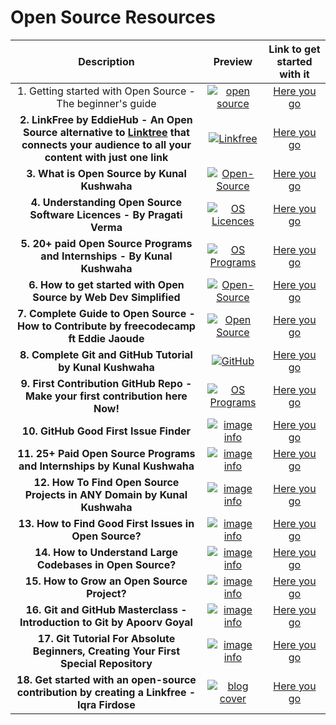 # Open Source Resources

|Description | Preview   | Link to get started with it   |
| :------------: | :------------: | :------------: |
|   1. Getting started with Open Source - The beginner's guide | [![open source](https://ik.imagekit.io/1cw2zpbjy/OSWH/Open_Source_blog_cover.png?ik-sdk-version=javascript-1.4.3&updatedAt=1667726312561 "Open Source")](https://hasnainm.hashnode.dev/getting-started-with-open-source "Open Source Guidance")  | [Here you go](https://hasnainm.hashnode.dev/getting-started-with-open-source)
| **2. LinkFree by EddieHub - An Open Source alternative to [Linktree](https://linktr.ee/) that connects your audience to all your content with just one link** | <center>  [![Linkfree](https://ik.imagekit.io/1cw2zpbjy/OSWH/LinkFree_-_Banner.png?ik-sdk-version=javascript-1.4.3&updatedAt=1667726024401 "LinkFree")](https://hasnainm.hashnode.dev/getting-started-with-open-source "Linkfree") </center> | [Here you go](https://github.com/EddieHubCommunity/LinkFree)
| **3. What is Open Source by Kunal Kushwaha**| <center> [![Open-Source](https://ik.imagekit.io/1cw2zpbjy/OSWH/Open_Source_with_Kunal.png?ik-sdk-version=javascript-1.4.3&updatedAt=1670699313550 "Open Source")](https://youtu.be/msyGybzCKRs) </center> | [Here you go](https://youtu.be/msyGybzCKRs)
| **4. Understanding Open Source Software Licences - By Pragati Verma**| <center> [![OS Licences](https://ik.imagekit.io/1cw2zpbjy/OSWH/Hashnode_Blog_1_-_Cover.png?ik-sdk-version=javascript-1.4.3&updatedAt=1671079902028 "Open source Licences")](https://quickblox.hashnode.dev/understanding-open-source-software-licenses)</center> | [Here you go](https://quickblox.hashnode.dev/understanding-open-source-software-licenses)
| **5. 20+ paid Open Source Programs and Internships - By Kunal Kushwaha**| <center> [![OS Programs](https://ik.imagekit.io/1cw2zpbjy/OSWH/Comm_Classroom_Cover.png?ik-sdk-version=javascript-1.4.3&updatedAt=1671079541196 "Open source programs and internships")](https://youtu.be/x4hsV_q_YQc)</center> | [Here you go](https://youtu.be/x4hsV_q_YQc)
| **6. How to get started with Open Source by Web Dev Simplified**| <center> [![Open-Source](https://img.youtube.com/vi/GbqSvJs-6W4/sddefault.jpg "Gey Started With Open source ")](https://youtu.be/GbqSvJs-6W4)</center> | [Here you go](https://youtu.be/GbqSvJs-6W4)
| **7. Complete Guide to Open Source - How to Contribute by freecodecamp ft Eddie Jaoude**| <center> [![Open Source](https://img.youtube.com/vi/yzeVMecydCE/sddefault.jpg "Open source Guide")](https://youtu.be/yzeVMecydCE)</center> | [Here you go](https://youtu.be/yzeVMecydCE)
| **8. Complete Git and GitHub Tutorial by Kunal Kushwaha**| <center> [![GitHub](https://img.youtube.com/vi/apGV9Kg7ics/sddefault.jpg "Git and GitHub")](https://youtu.be/apGV9Kg7ics)</center> | [Here you go](https://youtu.be/apGV9Kg7ics)
| **9. First Contribution GitHub Repo - Make your first contribution here Now!**| <center> [![OS Programs](https://upload.wikimedia.org/wikipedia/commons/thumb/2/29/GitHub_logo_2013.svg/330px-GitHub_logo_2013.svg.png "First Contribution Repo")](https://github.com/firstcontributions/first-contributions)</center> | [Here you go](https://github.com/firstcontributions/first-contributions)
| **10. GitHub Good First Issue Finder**| <center> [![image info](https://ik.imagekit.io/1cw2zpbjy/OSWH/eddie.png?ik-sdk-version=javascript-1.4.3&updatedAt=1672727233335)](https://finder.eddiehub.io/)</center> | [Here you go](https://finder.eddiehub.io/)
| **11. 25+ Paid Open Source Programs and Internships by Kunal Kushwaha**| <center> [![image info](https://user-images.githubusercontent.com/97666287/214787684-174c42cb-6db9-4a7b-a93d-c752f351141b.jpg)](https://www.youtube.com/watch?v=x4hsV_q_YQc&list=PL9gnSGHSqcnowXF0U-lKBOtFF71YFkeat&index=9&ab_channel=KunalKushwaha)</center> | [Here you go](https://www.youtube.com/watch?v=x4hsV_q_YQc&list=PL9gnSGHSqcnowXF0U-lKBOtFF71YFkeat&index=9&ab_channel=KunalKushwaha)
| **12. How To Find Open Source Projects in ANY Domain by Kunal Kushwaha**| <center> [![image info](https://user-images.githubusercontent.com/97666287/214788073-e973dd29-cc4f-461c-9f5a-a53bc4141472.jpg)](https://www.youtube.com/watch?v=AODHPiOvF1U&list=PL9gnSGHSqcnowXF0U-lKBOtFF71YFkeat&index=11&t=1s&ab_channel=KunalKushwaha)</center> | [Here you go](https://www.youtube.com/watch?v=AODHPiOvF1U&list=PL9gnSGHSqcnowXF0U-lKBOtFF71YFkeat&index=11&t=1s&ab_channel=KunalKushwaha)
| **13. How to Find Good First Issues in Open Source?**| <center> [![image info](https://user-images.githubusercontent.com/97666287/214788460-ae14fed2-a603-4911-be0f-67f2c98c5fce.jpg)](https://www.youtube.com/watch?v=ZIkkPzTuOXw&list=PL9gnSGHSqcnowXF0U-lKBOtFF71YFkeat&index=14&ab_channel=KunalKushwaha)</center> | [Here you go](https://www.youtube.com/watch?v=ZIkkPzTuOXw&list=PL9gnSGHSqcnowXF0U-lKBOtFF71YFkeat&index=14&ab_channel=KunalKushwaha)
| **14. How to Understand Large Codebases in Open Source?**| <center> [![image info](https://user-images.githubusercontent.com/97666287/214788800-f9f65d78-73cb-4079-b279-39316b2eacc9.jpg)](https://www.youtube.com/watch?v=kA1T0zDPtQo&list=PL9gnSGHSqcnowXF0U-lKBOtFF71YFkeat&index=15&ab_channel=KunalKushwaha)</center> | [Here you go](https://www.youtube.com/watch?v=kA1T0zDPtQo&list=PL9gnSGHSqcnowXF0U-lKBOtFF71YFkeat&index=15&ab_channel=KunalKushwaha)
| **15. How to Grow an Open Source Project?**| <center> [![image info](https://user-images.githubusercontent.com/97666287/214789221-ea8df48d-506b-4779-92eb-cb7afdbb1e0d.jpg)](https://www.youtube.com/watch?v=hYeNz3M4wT4&list=PL9gnSGHSqcnowXF0U-lKBOtFF71YFkeat&index=46&ab_channel=KunalKushwaha)</center> | [Here you go](https://www.youtube.com/watch?v=hYeNz3M4wT4&list=PL9gnSGHSqcnowXF0U-lKBOtFF71YFkeat&index=46&ab_channel=KunalKushwaha)
| **16. Git and GitHub Masterclass - Introduction to Git by Apoorv Goyal**| <center> [![image info](https://user-images.githubusercontent.com/97666287/214789997-dca7efec-e840-4ba5-97e2-dbb0ca8c9497.jpg)](https://www.youtube.com/watch?v=LQ2LTPHeTts&t=3125s&ab_channel=ApoorvGoyal)</center> | [Here you go](https://www.youtube.com/watch?v=LQ2LTPHeTts&t=3125s&ab_channel=ApoorvGoyal)
| **17. Git Tutorial For Absolute Beginners, Creating Your First Special Repository**| <center> [![image info](https://user-images.githubusercontent.com/97666287/214790280-36b6c1ed-9c8b-4214-b6c0-59cb6c632f21.jpg)](https://www.youtube.com/watch?v=fkKfKsASjV4&ab_channel=ApoorvGoyal)</center> | [Here you go](https://www.youtube.com/watch?v=fkKfKsASjV4&ab_channel=ApoorvGoyal)
| **18. Get started with an open-source contribution by creating a Linkfree - Iqra Firdose**| <center> [![blog cover](https://ik.imagekit.io/1cw2zpbjy/OSWH/Open_source_cover.png?ik-sdk-version=javascript-1.4.3&updatedAt=1675917542967)](https://iqra-firdose.hashnode.dev/get-started-with-an-open-source-contribution-by-creating-a-linkfree)</center> | [Here you go](https://iqra-firdose.hashnode.dev/get-started-with-an-open-source-contribution-by-creating-a-linkfree)
